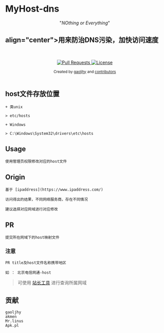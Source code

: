 # MyHost-dns

<p align="center">"<i>NOthing or Everything</i>"</p>

<h2> align="center">用来防治DNS污染，加快访问速度</h2>

<br>

<p align="center">
  <a href="https://github.com/gaoljhy/MyHost-dns/pulls">
    <img src="https://img.shields.io/badge/PRs-welcome-brightgreen.svg?longCache=true"
        alt="Pull Requests">
  </a>
  <a href="https://github.com/gaoljhy/MyHost-dns/blob/master/LICENSE">
    <img src="https://img.shields.io/badge/License-MIT-blue.svg?longCache=true"
        alt="License">
  </a>
</p>

<div align="center">
  <sub>Created by
  <a href="http://grj321.com">gaoljhy</a> and
  <a href="https://github.com/gaoljhy/MyHost-dns/contributors">
    contributors
  </a>
</div>

<br>


## host文件存放位置

    + 类unix

    > etc/hosts

    + Windows

    > C:\Windows\System32\drivers\etc\hosts

## Usage

    使用管理员权限修改对应的host文件

## Origin

    基于 [ipaddress](https://www.ipaddress.com/)

    访问得出的结果，不同网络服务商，存在不同情况

    建议选择对应网域进行对应修改

## PR

    提交所在网域下的host映射文件

### 注意

    PR title及host文件名称携带地区
    
    如 ： 北京电信网通-host

> 可使用 [站长工具](http://ip.tool.chinaz.com/) 进行查询所属网域

## 贡献

    gaoljhy
    akmen
    Mr.linus
    Apk.pl
